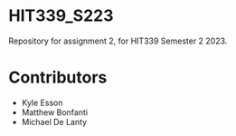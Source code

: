 # HIT339_S223
Repository for assignment 2, for HIT339 Semester 2 2023.

# Contributors

- Kyle Esson
- Matthew Bonfanti
- Michael De Lanty